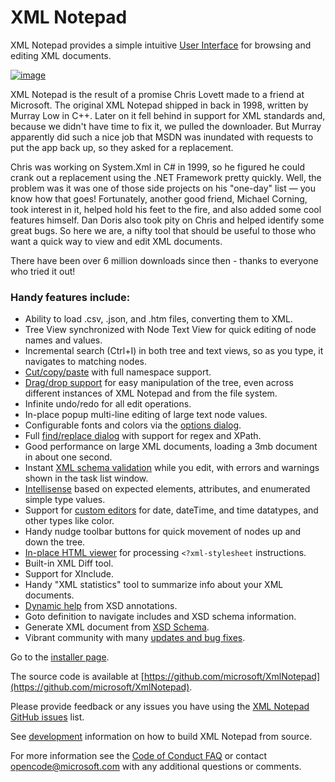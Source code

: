 
# XML Notepad

XML Notepad provides a simple intuitive [User Interface](help/overview.md) for browsing and editing XML documents.

[![image](assets/images/help.png)](https://youtu.be/bmchxiu_oV0)

XML Notepad is the result of a promise Chris Lovett made to a friend at Microsoft. The original XML Notepad shipped in
back in 1998, written by Murray Low in C++. Later on it fell behind in support for XML standards and, because we didn't
have time to fix it, we pulled the downloader. But Murray apparently did such a nice job that MSDN was inundated with
requests to put the app back up, so they asked for a replacement.

Chris was working on System.Xml in C# in 1999, so he figured he could crank out a replacement using the .NET Framework
pretty quickly. Well, the problem was it was one of those side projects on his "one-day" list — you know how that goes!
Fortunately, another good friend, Michael Corning, took interest in it, helped hold his feet to the fire, and also added
some cool features himself. Dan Doris also took pity on Chris and helped identify some great bugs. So here we are, a
nifty tool that should be useful to those who want a quick way to view and edit XML documents.

There have been over 6 million downloads since then - thanks to everyone who tried it out!

### Handy features include:

- Ability to load .csv, .json, and .htm files, converting them to XML.
- Tree View synchronized with Node Text View for quick editing of node names and values.
- Incremental search (Ctrl+I) in both tree and text views, so as you type, it navigates to matching nodes.
- [Cut/copy/paste](help/clipboard.md) with full namespace support.
- [Drag/drop support](help/dragdrop.md) for easy manipulation of the tree, even across different instances of XML
  Notepad and from the file system.
- Infinite undo/redo for all edit operations.
- In-place popup multi-line editing of large text node values.
- Configurable fonts and colors via the [options dialog](help/options.md).
- Full [find/replace dialog](help/find.md) with support for regex and XPath.
- Good performance on large XML documents, loading a 3mb document in about one second.
- Instant [XML schema validation](help/validation.md) while you edit, with errors and warnings shown in the task list
  window.
- [Intellisense](help/intellisense.md) based on expected elements, attributes, and enumerated simple type values.
- Support for [custom editors](help/customeditors.md) for date, dateTime, and time datatypes, and other types like color.
- Handy nudge toolbar buttons for quick movement of nodes up and down the tree.
- [In-place HTML viewer](help/xslt.md) for processing `<?xml-stylesheet` instructions.
- Built-in XML Diff tool.
- Support for XInclude.
- Handy "XML statistics" tool to summarize info about your XML documents.
- [Dynamic help](help/dynamic.md) from XSD annotations.
- Goto definition to navigate includes and XSD schema information.
- Generate XML document from [XSD Schema](help/schemas.md).
- Vibrant community with many [updates and bug fixes](help/updates.md).

Go to the [installer page](install.md).

The source code is available at [https://github.com/microsoft/XmlNotepad](https://github.com/microsoft/XmlNotepad).

Please provide feedback or any issues you have using the [XML Notepad GitHub
issues](https://github.com/microsoft/XmlNotepad/issues) list.

See [development](dev/index.md) information on how to build XML Notepad from source.

For more information see the [Code of Conduct FAQ](https://opensource.microsoft.com/codeofconduct/faq/) or contact
[opencode@microsoft.com](mailto:opencode@microsoft.com) with any additional questions or comments.
